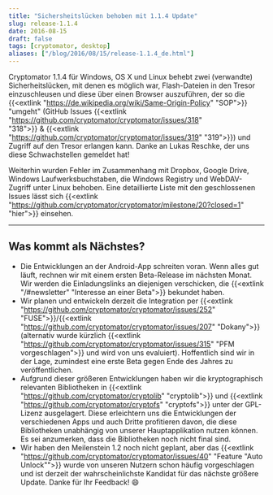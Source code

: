 ```yaml
---
title: "Sichersheitslücken behoben mit 1.1.4 Update"
slug: release-1.1.4
date: 2016-08-15
draft: false
tags: [cryptomator, desktop]
aliases: ["/blog/2016/08/15/release-1.1.4_de.html"]
---
```

Cryptomator 1.1.4 für Windows, OS X und Linux behebt zwei (verwandte) Sicherheitslücken, mit denen es möglich war, Flash-Dateien in den Tresor einzuschleusen und diese über einen Browser auszuführen, der so die {{<extlink "https://de.wikipedia.org/wiki/Same-Origin-Policy" "SOP">}} "umgeht" (GitHub Issues {{<extlink "https://github.com/cryptomator/cryptomator/issues/318" "318">}} & {{<extlink "https://github.com/cryptomator/cryptomator/issues/319" "319">}}) und Zugriff auf den Tresor erlangen kann. Danke an Lukas Reschke, der uns diese Schwachstellen gemeldet hat!

Weiterhin wurden Fehler im Zusammenhang mit Dropbox, Google Drive, Windows Laufwerksbuchstaben, die Windows Registry und WebDAV-Zugriff unter Linux behoben. Eine detaillierte Liste mit den geschlossenen Issues lässt sich {{<extlink "https://github.com/cryptomator/cryptomator/milestone/20?closed=1" "hier">}} einsehen.

---

## Was kommt als Nächstes?
- Die Entwicklungen an der Android-App schreiten voran. Wenn alles gut läuft, rechnen wir mit einem ersten Beta-Release im nächsten Monat. Wir werden die Einladungslinks an diejenigen verschicken, die {{<extlink "/#newsletter" "Interesse an einer Beta">}} bekundet haben.
- Wir planen und entwickeln derzeit die Integration per {{<extlink "https://github.com/cryptomator/cryptomator/issues/252" "FUSE">}}/{{<extlink "https://github.com/cryptomator/cryptomator/issues/207" "Dokany">}} (alternativ wurde kürzlich {{<extlink "https://github.com/cryptomator/cryptomator/issues/315" "PFM vorgeschlagen">}} und wird von uns evaluiert). Hoffentlich sind wir in der Lage, zumindest eine erste Beta gegen Ende des Jahres zu veröffentlichen.
- Aufgrund dieser größeren Entwicklungen haben wir die kryptographisch relevanten Bibliotheken in {{<extlink "https://github.com/cryptomator/cryptolib" "cryptolib">}} und {{<extlink "https://github.com/cryptomator/cryptofs" "cryptofs">}} unter der GPL-Lizenz ausgelagert. Diese erleichtern uns die Entwicklungen der verschiedenen Apps und auch Dritte profitieren davon, die diese Bibliotheken unabhängig von unserer Hauptapplikation nutzen können. Es sei anzumerken, dass die Bibliotheken noch nicht final sind.
- Wir haben den Meilenstein 1.2 noch nicht geplant, aber das {{<extlink "https://github.com/cryptomator/cryptomator/issues/40" "Feature "Auto Unlock"">}} wurde von unseren Nutzern schon häufig vorgeschlagen und ist derzeit der wahrscheinlichste Kandidat für das nächste größere Update. Danke für Ihr Feedback! :smile:
